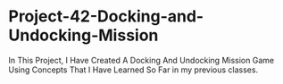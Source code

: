 # Project-42-Docking-and-Undocking-Mission
In This Project, I Have Created A Docking And Undocking Mission Game Using Concepts That I Have Learned So Far in my previous classes.
